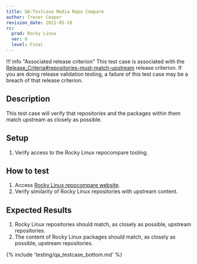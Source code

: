 ```yaml
---
title: QA:Testcase Media Repo Compare
author: Trevor Cooper
revision_date: 2022-05-18
rc:
  prod: Rocky Linux
  ver: 8
  level: Final
---
```


!!! info "Associated release criterion"
    This test case is associated with the [Release_Criteria#repositories-must-match-upstream](release_criteria.md#repositories-must-match-upstream) release criterion. If you are doing release validation testing, a failure of this test case may be a breach of that release criterion.

## Description
This test case will verify that repositories and the packages within them match upstream as closely as possible.

## Setup
1. Verify access to the Rocky Linux repocompare tooling.

## How to test
1. Access [Rocky Linux repocompare website](https://repocompare.rockylinux.org/).
2. Verify similarity of Rocky Linux repositories with upstream content.

## Expected Results
1. Rocky Linux repositories should match, as closely as possible, upstream repositories.
2. The content of Rocky Linux packages should match, as closely as possible, upstream repositories.

{% include 'testing/qa_testcase_bottom.md' %}

